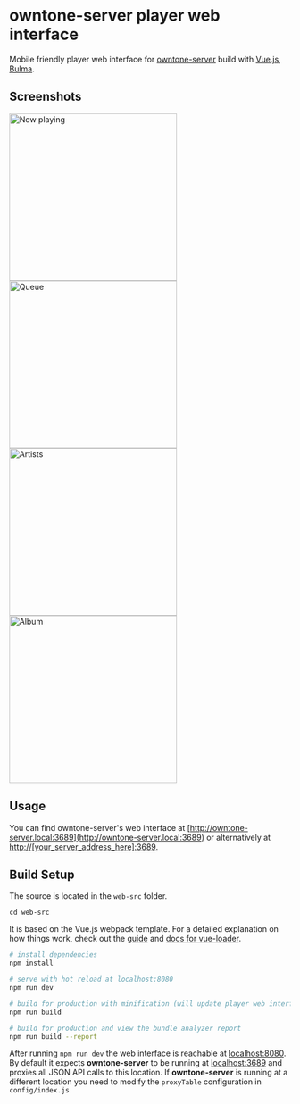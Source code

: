 # owntone-server player web interface

Mobile friendly player web interface for [owntone-server](http://owntone.github.io/owntone-server/) build with [Vue.js](https://vuejs.org), [Bulma](http://bulma.io).

## Screenshots

<img src="screenshots/Screenshot-now-playing.png" width="300" alt="Now playing"> <img src="screenshots/Screenshot-queue.png" width="300" alt="Queue"> <img src="screenshots/Screenshot-artists.png" width="300" alt="Artists"> <img src="screenshots/Screenshot-album.png" width="300" alt="Album">


## Usage

You can find owntone-server's web interface at [http://owntone-server.local:3689](http://owntone-server.local:3689)
or alternatively at [http://[your_server_address_here]:3689](http://[your_server_address_here]:3689).


## Build Setup

The source is located in the `web-src` folder.

```
cd web-src
```

It is based on the Vue.js webpack template. For a detailed explanation on how things work, check out the [guide](http://vuejs-templates.github.io/webpack/) and [docs for vue-loader](http://vuejs.github.io/vue-loader).

``` bash
# install dependencies
npm install

# serve with hot reload at localhost:8080
npm run dev

# build for production with minification (will update player web interface in "../htdocs")
npm run build

# build for production and view the bundle analyzer report
npm run build --report
```

After running `npm run dev` the web interface is reachable at [localhost:8080](http://localhost:8080). By default it expects **owntone-server** to be running at [localhost:3689](http://localhost:3689) and proxies all JSON API calls to this location. If **owntone-server** is running at a different location you need to modify the `proxyTable` configuration in `config/index.js`
